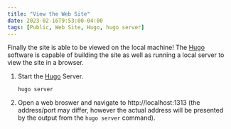 ```yaml
---
title: "View the Web Site"
date: 2023-02-16T9:53:00-04:00
tags: [Public, Web Site, Hugo, hugo server]
---
```

Finally the site is able to be viewed on the local machine!  The [Hugo](https://gohugo.io/) software is capable of building the site as well as running a local server to view the site in a browser.

1. Start the [Hugo](https://gohugo.io/) Server.

   ```
   hugo server
   ```

1. Open a web broswer and navigate to http://localhost:1313 (the address/port may differ, however the actual address will be presented by the output from the `hugo server` command).